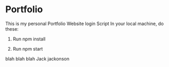 # Portfolio
This is my personal Portfolio Website login Script
In your local machine, do these:
1. Run npm install

2. Run npm start

blah blah blah
Jack jackonson


